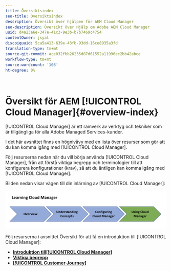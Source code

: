 ```yaml
---
title: Översiktsindex
seo-title: Översiktsindex
description: Översikt över hjälpen för AEM Cloud Manager
seo-description: Översikt över Hjälp om Adobe AEM Cloud Manager
uuid: d4a23a6e-347e-41c3-9e3b-b7b7469c4754
contentOwner: jsyal
discoiquuid: 5ca5a413-639e-43fb-93dd-16ce8935a3fd
translation-type: tm+mt
source-git-commit: ace032fbb26235d87d61552a11996ec2bb42abce
workflow-type: tm+mt
source-wordcount: '108'
ht-degree: 0%

---
```



# Översikt för AEM [!UICONTROL Cloud Manager]{#overview-index}

[!UICONTROL Cloud Manager] är ett ramverk av verktyg och tekniker som är tillgängliga för alla Adobe Managed Services-kunder.

I det här avsnittet finns en högnivåvy med en lista över resurser som gör att du kan komma igång med [!UICONTROL Cloud Manager].

Följ resurserna nedan när du vill börja använda [!UICONTROL Cloud Manager], från att förstå viktiga begrepp och terminologier till att konfigurera konfigurationer (krav), så att du äntligen kan komma igång med [!UICONTROL Cloud Manager].

Bilden nedan visar vägen till din inlärning av [!UICONTROL Cloud Manager]:

![](assets/screen_shot_2018-05-04at94510pm.png)

Följ resurserna i avsnittet Översikt för att få en introduktion till [!UICONTROL Cloud Manager]:

* **[Introduktion till[!UICONTROL Cloud Manager]](introduction-to-cloud-manager.md)**
* **[Viktiga begrepp](key-concepts.md)**
* **[[!UICONTROL Customer Journey]](customer-journey.md)**

